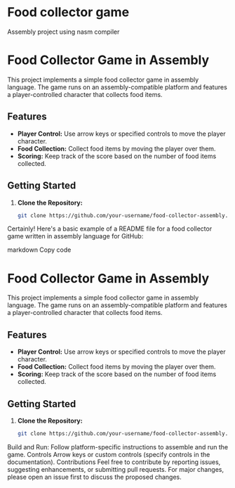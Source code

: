 # Food collector game
 Assembly project using nasm compiler
# Food Collector Game in Assembly

This project implements a simple food collector game in assembly language. The game runs on an assembly-compatible platform and features a player-controlled character that collects food items.

## Features

- **Player Control:** Use arrow keys or specified controls to move the player character.
- **Food Collection:** Collect food items by moving the player over them.
- **Scoring:** Keep track of the score based on the number of food items collected.

## Getting Started

1. **Clone the Repository:**
   ```bash
   git clone https://github.com/your-username/food-collector-assembly.git

   
Certainly! Here's a basic example of a README file for a food collector game written in assembly language for GitHub:

markdown
Copy code
# Food Collector Game in Assembly

This project implements a simple food collector game in assembly language. The game runs on an assembly-compatible platform and features a player-controlled character that collects food items.

## Features

- **Player Control:** Use arrow keys or specified controls to move the player character.
- **Food Collection:** Collect food items by moving the player over them.
- **Scoring:** Keep track of the score based on the number of food items collected.

## Getting Started

1. **Clone the Repository:**
   ```bash
   git clone https://github.com/your-username/food-collector-assembly.git
Build and Run:
Follow platform-specific instructions to assemble and run the game.
Controls
Arrow keys or custom controls (specify controls in the documentation).
Contributions
Feel free to contribute by reporting issues, suggesting enhancements, or submitting pull requests. For major changes, please open an issue first to discuss the proposed changes.


